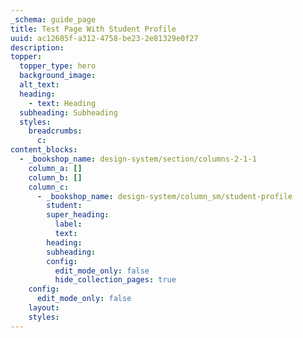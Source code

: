 ```yaml
---
_schema: guide_page
title: Test Page With Student Profile
uuid: ac12605f-a312-4758-be23-2e81329e0f27
description:
topper:
  topper_type: hero
  background_image:
  alt_text:
  heading:
    - text: Heading
  subheading: Subheading
  styles:
    breadcrumbs:
      c:
content_blocks:
  - _bookshop_name: design-system/section/columns-2-1-1
    column_a: []
    column_b: []
    column_c:
      - _bookshop_name: design-system/column_sm/student-profile
        student:
        super_heading:
          label:
          text:
        heading:
        subheading:
        config:
          edit_mode_only: false
          hide_collection_pages: true
    config:
      edit_mode_only: false
    layout:
    styles:
---
```

